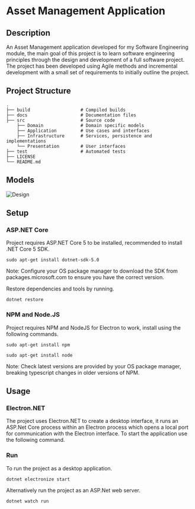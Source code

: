 # Asset Management Application

## Description
An Asset Management application developed for my Software Engineering module, the main goal of this project is to learn software engineering principles through the design and development of a full software project. The project has been developed using Agile methods and incremental development with a small set of requirements to initially outline the project.

## Project Structure
    .
    ├── build                   # Compiled builds
    ├── docs                    # Documentation files
    ├── src                     # Source code
        ├── Domain              # Domain specific models
        ├── Application         # Use cases and interfaces
        ├── Infrastructure      # Services, persistence and implementations
        └── Presentation        # User interfaces
    ├── test                    # Automated tests
    ├── LICENSE
    └── README.md

## Models

![Design](https://www.plantuml.com/plantuml/png/dLNRZfim47tdA_oOjE87AeIM9bKNgTjDivS-Ep2XxeADRBFRgCg_TsoCRP2IIliKpvcPCtToepILUkZQ9EbfzK8R85lHKSR9tu0yYAD-en8CvjzfAhoYh9EaQgbImJJBYgQHq50DUo5qdgCp-HXv47H2G6d9U4E-qmuYyHcaOe97o1tbmv5MUf0WatEIa7ayvCkoPzeES7_u3PMFvxnDh7GIFW-ihSjwjKu84fsZEazAGsUg7CblgQmD-IrLlwxI6uD8_0eS91PkO8o24H97RPjcdvXHX9MxegubA1M3TyLcGgVkZifBlNN4hhEUavIzaGCTDhCoMNa7aQQpOkVntjVRyqGIyhZAqWUFADDhBb5_vdCiEMvrsvf1Ja_RvF6D-GRqWwjn3hcbyXKutOM-UrxN-6WdemE91-HNuBm8yVzMpojzKY1DcVRNJD4ymZLQ-4BMe-Ny2Wt6vvUuGvut8QqLuvhiG7PCcUDK8Nl7zRujMSxkA2cQ3VRKuw_G7dgXc1RoPD12AT0HbAPvP34bjhIo6LbGVIBVcDAP5V9GojBu2zTCCr34sJ_c1Zq8qH9SljNZseXEGugsNQrz2FmEw1MhrzvX3vru1GlDYzwPpnsk1AzinK-SwVlZJo5VxDvk3nl1DVpHIyMYEZ-DO1NgnVmZIqGzAsf215Iy2eORQluMnbgil15TtuA62DeoXNmGdthWj85HuBW9k2iOuy6EtlVYnm3oj1h1q27d4It63V0Q_vx-0G00 "Design")

## Setup

### ASP.NET Core

Project requires ASP.NET Core 5 to be installed, recommended to install .NET Core 5 SDK.

````
sudo apt-get install dotnet-sdk-5.0
````

Note: Configure your OS package manager to download the SDK from packages.microsoft.com to ensure you have the correct version.

Restore dependencies and tools by running.

````
dotnet restore
````

### NPM and Node.JS

Project requires NPM and NodeJS for Electron to work, install using the following commands.

````
sudo apt-get install npm
````
````
sudo apt-get install node
````

Note: Check latest versions are provided by your OS package manager, breaking typescript changes in older versions of NPM.

## Usage

### Electron.NET
The project uses Electron.NET to create a desktop interface, it runs an ASP.Net Core process within an Electron process which opens a local port for communication with the Electron interface. To start the application use the following command.

### Run
To run the project as a desktop application.

````
dotnet electronize start
````

Alternatively run the project as an ASP.Net web server.

````
dotnet watch run
````